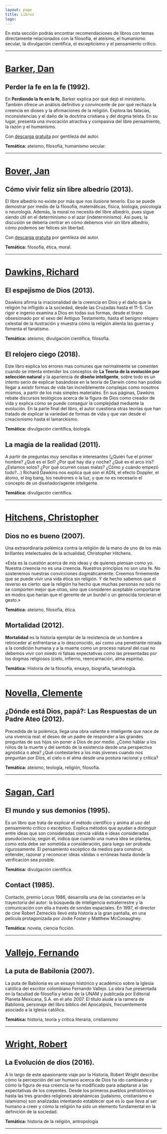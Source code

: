 ```yaml
---
layout: page
title: Libros
logo: 
---
```


En esta sección podrás encontrar recomendaciones de libros con temas directamente relacionados con la filosofía, el ateísmo, el humanismo secular, la divulgación científica, el escepticismo y el pensamiento crítico.

---

# [Barker, Dan](https://es.wikipedia.org/wiki/Dan_Barker)

## Perder la fe en la fe (1992).

En __Perdiendo la fe en la fe__, Barker explica por qué dejó el ministerio. También ofrece un análisis deﬁnitivo y convincente de por qué rechaza la creencia en dioses y la aﬁrmaciones de la religión. Explora las falacias, inconsistencias y el daño de la doctrina cristiana y del dogma teísta. En su lugar, presenta una invocación atractiva y compasiva del libre pensamiento, la razón y el humanismo.

Con [descarga gratuita](https://ffrf.org/images/espanol/Perder-La-Fe.pdf) por gentileza del autor.

__Temática:__ ateismo, filosofía, humanismo secular.

---

# [Bover, Jan](http://librealbedrio.info/quien.html)

## Cómo vivir feliz sin libre albedrío (2013).

El libre albedrío no existe por más que nos ilusione tenerlo. Eso se puede demostrar por medio de la filosofía, matemáticas, física, biología, psicología o neurología. Además, la moral no necesita del libre albedrío, pues sigue siendo útil en el determinismo o el azar (indeterminismo). Así pues, la discusión se debería centrar en cómo debemos vivir sin libre albedrío, cómo podemos ser felices sin libertad.

Con [descarga gratuita](http://www.librealbedrio.info/descargar.php) por gentileza del autor.

__Temática:__ filosofía, ética, moral.

---

# [Dawkins, Richard](https://es.wikipedia.org/wiki/Richard_Dawkins)

## El espejismo de Dios (2013).

Dawkins afirma la irracionalidad de la creencia en Dios y el daño que la religión ha infligido a la sociedad, desde las Cruzadas hasta el 11-S. Con rigor e ingenio examina a Dios en todas sus formas, desde el tirano obsesionado por el sexo del Antiguo Testamento, hasta el benigno relojero celestial de la Ilustración y muestra cómo la religión alienta las guerras y fomenta el fanatismo.

__Temática:__ ateismo, divulgación científica, filosofía.

## El relojero ciego (2018).

Este libro explica los errores mas comunes que normalmente se comenten cuando se intenta entender los conceptos de __La Teoria de la evolución por selección natural__ y la apariencia de __diseño inteligente__, sobre todo es un intento serio de explicar basándose en la teoría de Darwin cómo han podido llegar a existir formas de vida tan increíblemente complejas como nosotros mismos, a partir de los más simples materiales. En sus páginas, Dawkins rebate discursos teológicos acerca de la figura de Dios como creador de vida y explica cómo se puede conseguir la complejidad mediante la evolución. En la parte final del libro, el autor cuestiona otras teorías que han tratado de explicar la variedad de formas de vida y que van desde el creacionismo hasta el lamarckismo.

__Temática:__ divulgación científica, biología.

## La magia de la realidad (2011).

A partir de preguntas muy sencillas e interesantes (¿Quién fue el primer hombre? ¿Qué es el Sol? ¿Por qué hay día y noche? ¿Qué es el arco iris? ¿Estamos solos? ¿Por qué ocurren cosas malas? ¿Cómo y cuándo empezó todo?...) Richard Dawkins nos explica qué son el ADN, el efecto Doppler, el átomo, el big bang, los neutrones o la luz, y que no es necesario el concepto de un diseñador/agente inteligente.

__Temática:__ divulgación científica.

---

# [Hitchens, Christopher](https://es.wikipedia.org/wiki/Christopher_Hitchens)

## Dios no es bueno (2007).

Una extraordinaria polémica contra la religión de la mano de uno de los más brillantes intelectuales de la actualidad, Christopher Hitchens.

«Esta es la cuestión acerca de mis ideas y de quienes piensan como yo. Nuestra creencia no es una creencia. Nuestros principios no son una fe. No sostenemos nuestras convicciones dogmáticamente. Creemos firmemente que se puede vivir una vida ética sin religión. Y de hecho sabemos que el reverso es cierto: que la religión ha hecho que muchas personas no solo no se comporten mejor que otras, sino que consideren aceptable comportarse en modos que harían que el gerente de un burdel o un genocida torcieran el gesto.»

__Temática:__ ateismo, filosofía, ética.

## Mortalidad (2012).

__Mortalidad__ es la historia ejemplar de la resistencia de un hombre a retroceder al enfrentarse a lo desconocido, así como una penetrante mirada a la condición humana y a la muerte como un proceso natural del cual no debemos vivir con miedo ni falsas expectativas como las presentadas por los dogmas religiosos (cielo, infierno, reencarnación, alma espíritu).

__Temática:__ Historia de la filosofía, ensayo, biografía, tanatología.

---

# [Novella, Clemente](https://www.amazon.es/s?i=stripbooks&rh=p_27%3AClemente+G%C2%AA+Novella&ref=dp_byline_sr_book_1)

## ¿Dónde está Dios, papá?: Las Respuestas de un Padre Ateo (2012).

Precedida de la polémica, llega una obra valiente e inteligente que nace de una vivencia real: el deseo de un padre de responder a las grandes preguntas de sus hijos sin poner a Dios de por medio. ¿Cómo hablar a los niños de la muerte y del sentido de la existencia desde una perspectiva agnóstica o atea? ¿Qué contestarles a los más jóvenes cuando nos preguntan por Dios, el cielo o el alma desde una postura racional y crítica?

__Temática:__ ateismo, teología, religión, filosofía.

---

# [Sagan, Carl](https://es.wikipedia.org/wiki/Dan_Barker)

## El mundo y sus demonios (1995).

Es un libro que trata de explicar el método científico y anima al uso del pensamiento crítico o escéptico. Explica métodos que ayudan a distinguir entre ideas que son consideradas ciencia válida e ideas consideradas pseudociencia; según él, indica que cuando una nueva idea se plantea, como esta debe ser sometida a consideración, para luego ser probada rigurosamente. El pensamiento escéptico da medios para construir, entender, razonar y reconocer ideas válidas o erróneas hasta donde la verificación sea posible.

__Temática:__ divulgación científica.

## Contact (1985).

Contacto, premio Locus 1986, desarrolla una de las constantes en la trayectoria del autor: la búsqueda de inteligencia extraterrestre y la comunicación con ella a través de sondas espaciales. En 1997, el director de cine Robert Zemeckis llevó esta historia a la gran pantalla, en una película protagonizada por Jodie Foster y Matthew McConaughey.

__Temática:__ novela, ciencia ficción.

---

# [Vallejo, Fernando](https://es.wikipedia.org/wiki/Fernando_Vallejo)

## La puta de Babilonia (2007).

La puta de Babilonia es un ensayo histórico y académico sobre la Iglesia católica del escritor colombiano Fernando Vallejo. La obra fue presentada en la facultad de filosofía y letras de la UNAM y publicada por Editorial Planeta Mexicana, S.A. en el año 2007. El título alude a la ramera de Babilonia, personaje del libro bíblico del Apocalipsis, frecuentemente asociado a la Iglesia católica.

__Temática:__ historia, teoría y crítica literaria, cristianismo

---

# [Wright, Robert](https://es.wikipedia.org/wiki/Robert_Wright)

## La Evolución de dios (2016).

A lo largo de este apasionante viaje por la Historia, Robert Wright describe cómo la percepción del ser humano acerca de Dios ha ido cambiando y cómo la figura de esa creencia se ha modificado para adaptarse a las expectativas de los creyentes. Desde los primeros pueblos prehistóricos hasta las tres grandes religiones abrahámicas (judaísmo, cristianismo e islamismo) son analizadas intentando establecer qué es lo que lleva al ser humano a creer y cómo la religión ha sido un elemento fundamental en la definición de la sociedad.

__Temática:__ historia de la religión, antropología

---

